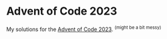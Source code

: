 # Advent of Code 2023

My solutions for the [Advent of Code 2023](https://adventofcode.com/2023). <sup>(might be a bit messy)</sup>